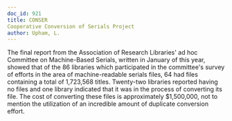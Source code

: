 ```yaml
---
doc_id: 921
title: CONSER
Cooperative Conversion of Serials Project
author: Upham, L.
---
```


The final report from the Association of Research Libraries' ad hoc Committee 
on Machine-Based Serials, written in January of this year, showed that of the 
86 libraries which participated in the  committee's survey of efforts in the 
area of machine-readable serials files, 64 had files containing a total of
1,723,568 titles.  Twenty-two libraries reported having no files and one library 
indicated that it was in the process of converting its file.  The cost of
converting these files is approximately $1,500,000, not to mention the 
utilization of an incredible amount of duplicate conversion effort.